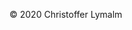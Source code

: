 © 2020 Christoffer Lymalm

<a href="#"><i id="link-to-top-page" class="fas fa-chevron-circle-up link-to-top-page"></i></a>
